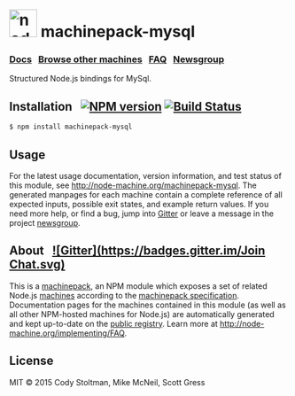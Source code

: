 <h1>
  <a href="http://node-machine.org" title="Node-Machine public registry"><img alt="node-machine logo" title="Node-Machine Project" src="http://node-machine.org/images/machine-anthropomorph-for-white-bg.png" width="50" /></a>
  machinepack-mysql
</h1>

### [Docs](http://node-machine.org/machinepack-mysql) &nbsp; [Browse other machines](http://node-machine.org/machinepacks) &nbsp;  [FAQ](http://node-machine.org/implementing/FAQ)  &nbsp;  [Newsgroup](https://groups.google.com/forum/?hl=en#!forum/node-machine)

Structured Node.js bindings for MySql.


## Installation &nbsp; [![NPM version](https://badge.fury.io/js/machinepack-mysql.svg)](http://badge.fury.io/js/machinepack-mysql) [![Build Status](https://travis-ci.org/particlebanana/machinepack-mysql.png?branch=master)](https://travis-ci.org/particlebanana/machinepack-mysql)

```sh
$ npm install machinepack-mysql
```

## Usage

For the latest usage documentation, version information, and test status of this module, see <a href="http://node-machine.org/machinepack-mysql" title="Structured Node.js bindings for MySql. (for node.js)">http://node-machine.org/machinepack-mysql</a>.  The generated manpages for each machine contain a complete reference of all expected inputs, possible exit states, and example return values.  If you need more help, or find a bug, jump into [Gitter](https://gitter.im/node-machine/general) or leave a message in the project [newsgroup](https://groups.google.com/forum/?hl=en#!forum/node-machine).

## About  &nbsp; [![Gitter](https://badges.gitter.im/Join Chat.svg)](https://gitter.im/node-machine/general?utm_source=badge&utm_medium=badge&utm_campaign=pr-badge&utm_content=badge)

This is a [machinepack](http://node-machine.org/machinepacks), an NPM module which exposes a set of related Node.js [machines](http://node-machine.org/spec/machine) according to the [machinepack specification](http://node-machine.org/spec/machinepack).
Documentation pages for the machines contained in this module (as well as all other NPM-hosted machines for Node.js) are automatically generated and kept up-to-date on the <a href="http://node-machine.org" title="Public machine registry for Node.js">public registry</a>.
Learn more at <a href="http://node-machine.org/implementing/FAQ" title="Machine Project FAQ (for implementors)">http://node-machine.org/implementing/FAQ</a>.

## License

MIT &copy; 2015 Cody Stoltman, Mike McNeil, Scott Gress

